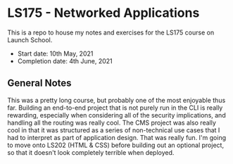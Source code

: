 # LS175 - Networked Applications
This is a repo to house my notes and exercises for the LS175 course on Launch School. 
- Start date: 10th May, 2021
- Completion date: 4th June, 2021

## General Notes
This was a pretty long course, but probably one of the most enjoyable thus far. Building an end-to-end project that is not purely run in the CLI is really rewarding, especially when considering all of the security implications, and handling all the routing was really cool. The CMS project was also really cool in that it was structured as a series of non-technical use cases that I had to interpret as part of application design. That was really fun. I'm going to move onto LS202 (HTML & CSS) before building out an optional project, so that it doesn't look completely terrible when deployed.
